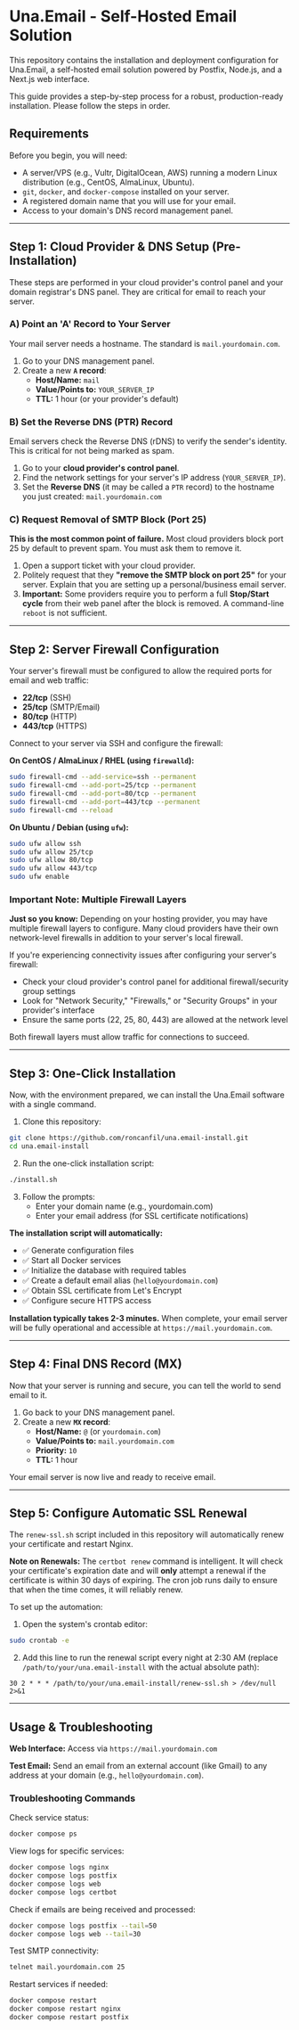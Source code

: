 # Una.Email - Self-Hosted Email Solution

This repository contains the installation and deployment configuration for Una.Email, a self-hosted email solution powered by Postfix, Node.js, and a Next.js web interface.

This guide provides a step-by-step process for a robust, production-ready installation. Please follow the steps in order.

## Requirements

Before you begin, you will need:

-   A server/VPS (e.g., Vultr, DigitalOcean, AWS) running a modern Linux distribution (e.g., CentOS, AlmaLinux, Ubuntu).
-   `git`, `docker`, and `docker-compose` installed on your server.
-   A registered domain name that you will use for your email.
-   Access to your domain's DNS record management panel.

---

## Step 1: Cloud Provider & DNS Setup (Pre-Installation)

These steps are performed in your cloud provider's control panel and your domain registrar's DNS panel. They are critical for email to reach your server.

### A) Point an 'A' Record to Your Server

Your mail server needs a hostname. The standard is `mail.yourdomain.com`.

1.  Go to your DNS management panel.
2.  Create a new **`A` record**:
    -   **Host/Name:** `mail`
    -   **Value/Points to:** `YOUR_SERVER_IP`
    -   **TTL:** 1 hour (or your provider's default)

### B) Set the Reverse DNS (PTR) Record

Email servers check the Reverse DNS (rDNS) to verify the sender's identity. This is critical for not being marked as spam.

1.  Go to your **cloud provider's control panel**.
2.  Find the network settings for your server's IP address (`YOUR_SERVER_IP`).
3.  Set the **Reverse DNS** (it may be called a `PTR` record) to the hostname you just created: `mail.yourdomain.com`

### C) Request Removal of SMTP Block (Port 25)

**This is the most common point of failure.** Most cloud providers block port 25 by default to prevent spam. You must ask them to remove it.

1.  Open a support ticket with your cloud provider.
2.  Politely request that they **"remove the SMTP block on port 25"** for your server. Explain that you are setting up a personal/business email server.
3.  **Important:** Some providers require you to perform a full **Stop/Start cycle** from their web panel after the block is removed. A command-line `reboot` is not sufficient.

---

## Step 2: Server Firewall Configuration

Your server's firewall must be configured to allow the required ports for email and web traffic:

- **22/tcp** (SSH)
- **25/tcp** (SMTP/Email)
- **80/tcp** (HTTP)
- **443/tcp** (HTTPS)

Connect to your server via SSH and configure the firewall:

**On CentOS / AlmaLinux / RHEL (using `firewalld`):**
```bash
sudo firewall-cmd --add-service=ssh --permanent
sudo firewall-cmd --add-port=25/tcp --permanent
sudo firewall-cmd --add-port=80/tcp --permanent
sudo firewall-cmd --add-port=443/tcp --permanent
sudo firewall-cmd --reload
```

**On Ubuntu / Debian (using `ufw`):**
```bash
sudo ufw allow ssh
sudo ufw allow 25/tcp
sudo ufw allow 80/tcp
sudo ufw allow 443/tcp
sudo ufw enable
```

### Important Note: Multiple Firewall Layers

**Just so you know:** Depending on your hosting provider, you may have multiple firewall layers to configure. Many cloud providers have their own network-level firewalls in addition to your server's local firewall.

If you're experiencing connectivity issues after configuring your server's firewall:
- Check your cloud provider's control panel for additional firewall/security group settings
- Look for "Network Security," "Firewalls," or "Security Groups" in your provider's interface
- Ensure the same ports (22, 25, 80, 443) are allowed at the network level

Both firewall layers must allow traffic for connections to succeed.

---

## Step 3: One-Click Installation

Now, with the environment prepared, we can install the Una.Email software with a single command.

1. Clone this repository:
```bash
git clone https://github.com/roncanfil/una.email-install.git
cd una.email-install
```

2. Run the one-click installation script:
```bash
./install.sh
```

3. Follow the prompts:
   - Enter your domain name (e.g., yourdomain.com)
   - Enter your email address (for SSL certificate notifications)

**The installation script will automatically:**
- ✅ Generate configuration files
- ✅ Start all Docker services
- ✅ Initialize the database with required tables
- ✅ Create a default email alias (`hello@yourdomain.com`)
- ✅ Obtain SSL certificate from Let's Encrypt
- ✅ Configure secure HTTPS access

**Installation typically takes 2-3 minutes.** When complete, your email server will be fully operational and accessible at `https://mail.yourdomain.com`.

---

## Step 4: Final DNS Record (MX)

Now that your server is running and secure, you can tell the world to send email to it.

1.  Go back to your DNS management panel.
2.  Create a new **`MX` record**:
    -   **Host/Name:** `@` (or `yourdomain.com`)
    -   **Value/Points to:** `mail.yourdomain.com`
    -   **Priority:** `10`
    -   **TTL:** 1 hour

Your email server is now live and ready to receive email.

---

## Step 5: Configure Automatic SSL Renewal

The `renew-ssl.sh` script included in this repository will automatically renew your certificate and restart Nginx.

**Note on Renewals:** The `certbot renew` command is intelligent. It will check your certificate's expiration date and will **only** attempt a renewal if the certificate is within 30 days of expiring. The cron job runs daily to ensure that when the time comes, it will reliably renew.

To set up the automation:

1. Open the system's crontab editor:
```bash
sudo crontab -e
```

2. Add this line to run the renewal script every night at 2:30 AM (replace `/path/to/your/una.email-install` with the actual absolute path):
```
30 2 * * * /path/to/your/una.email-install/renew-ssl.sh > /dev/null 2>&1
```

---

## Usage & Troubleshooting

**Web Interface:** Access via `https://mail.yourdomain.com`

**Test Email:** Send an email from an external account (like Gmail) to any address at your domain (e.g., `hello@yourdomain.com`).

### Troubleshooting Commands

Check service status:
```bash
docker compose ps
```

View logs for specific services:
```bash
docker compose logs nginx
docker compose logs postfix
docker compose logs web
docker compose logs certbot
```

Check if emails are being received and processed:
```bash
docker compose logs postfix --tail=50
docker compose logs web --tail=30
```

Test SMTP connectivity:
```bash
telnet mail.yourdomain.com 25
```

Restart services if needed:
```bash
docker compose restart
docker compose restart nginx
docker compose restart postfix
```